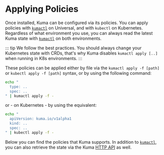 # Applying Policies

Once installed, Kuma can be configured via its policies. You can apply policies with [`kumactl`](../../documentation/kumactl) on Universal, and with `kubectl` on Kubernetes. Regardless of what environment you use, you can always read the latest Kuma state with [`kumactl`](../../documentation/kumactl) on both environments.

::: tip
We follow the best practices. You should always change your Kubernetes state with CRDs, that's why Kuma disables `kumactl apply [..]` when running in K8s environments.
:::

These policies can be applied either by file via the `kumactl apply -f [path]` or `kubectl apply -f [path]` syntax, or by using the following command:

```sh
echo "
  type: ..
  spec: ..
" | kumactl apply -f -
```

or - on Kubernetes - by using the equivalent:

```sh
echo "
  apiVersion: kuma.io/v1alpha1
  kind: ..
  spec: ..
" | kubectl apply -f -
```

Below you can find the policies that Kuma supports. In addition to [`kumactl`](../../documentation/kumactl), you can also retrieve the state via the Kuma [HTTP API](../../documentation/http-api) as well.